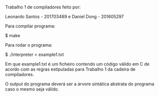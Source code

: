 Trabalho 1 de compiladores feito por:

Leonardo Santos - 201703489
e
Daniel Dong - 201605297

Para compilar programa:

$ make

Para rodar o programa:

$ ./interpreter < example1.txt

Em que example1.txt é um ficheiro contendo um código válido
em C de acordo com as regras estipuladas para Trabalho 1 
da cadeira de compiladores.

O output do programa deverá ser a árvore sintática abstrata do programa
caso o mesmo seja válido.